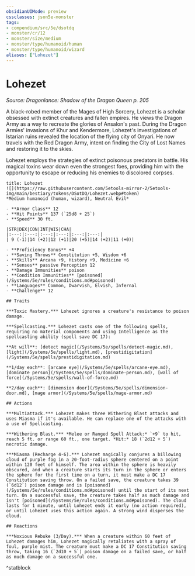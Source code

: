 ```yaml
---
obsidianUIMode: preview
cssclasses: json5e-monster
tags:
- compendium/src/5e/dsotdq
- monster/cr/12
- monster/size/medium
- monster/type/humanoid/human
- monster/type/humanoid/wizard
aliases: ["Lohezet"]
---
```

# Lohezet
*Source: Dragonlance: Shadow of the Dragon Queen p. 205*  

A black-robed member of the Mages of High Sorcery, Lohezet is a scholar obsessed with extinct creatures and fallen empires. He views the Dragon Army as a way to recreate the glories of Ansalon's past. During the Dragon Armies' invasions of Khur and Kendermore, Lohezet's investigations of Istarian ruins revealed the location of the flying city of Onyari. He now travels with the Red Dragon Army, intent on finding the City of Lost Names and restoring it to the skies.

Lohezet employs the strategies of extinct poisonous predators in battle. His magical toxins wear down even the strongest foes, providing him with the opportunity to escape or reducing his enemies to discolored corpses.

```ad-statblock
title: Lohezet
![](https://raw.githubusercontent.com/5etools-mirror-2/5etools-img/main/bestiary/tokens/DSotDQ/Lohezet.webp#token)
*Medium humanoid (human, wizard), Neutral Evil*

- **Armor Class** 12
- **Hit Points** 137 (`25d8 + 25`)
- **Speed** 30 ft.

|STR|DEX|CON|INT|WIS|CHA|
|:---:|:---:|:---:|:---:|:---:|:---:|
| 9 (-1)|14 (+2)|12 (+1)|20 (+5)|14 (+2)|11 (+0)|

- **Proficiency Bonus** +4
- **Saving Throws** Constitution +5, Wisdom +6
- **Skills** Arcana +9, History +9, Medicine +6
- **Senses** passive Perception 12
- **Damage Immunities** poison
- **Condition Immunities** [poisoned](/Systems/5e/rules/conditions.md#poisoned)
- **Languages** Common, Dwarvish, Elvish, Infernal
- **Challenge** 12

## Traits

***Toxic Mastery.*** Lohezet ignores a creature's resistance to poison damage.

***Spellcasting.*** Lohezet casts one of the following spells, requiring no material components and using Intelligence as the spellcasting ability (spell save DC 17):

**At will**: [detect magic](/Systems/5e/spells/detect-magic.md), [light](/Systems/5e/spells/light.md), [prestidigitation](/Systems/5e/spells/prestidigitation.md)

**1/day each**: [arcane eye](/Systems/5e/spells/arcane-eye.md), [dominate person](/Systems/5e/spells/dominate-person.md), [wall of force](/Systems/5e/spells/wall-of-force.md)

**2/day each**: [dimension door](/Systems/5e/spells/dimension-door.md), [mage armor](/Systems/5e/spells/mage-armor.md)

## Actions

***Multiattack.*** Lohezet makes three Withering Blast attacks and uses Miasma if it's available. He can replace one of the attacks with a use of Spellcasting.

***Withering Blast.*** *Melee or Ranged Spell Attack:* `+9` to hit, reach 5 ft. or range 60 ft., one target. *Hit:* 18 (`2d12 + 5`) necrotic damage.

***Miasma (Recharge 4-6).*** Lohezet magically conjures a billowing cloud of purple fog in a 20-foot-radius sphere centered on a point within 120 feet of himself. The area within the sphere is heavily obscured, and when a creature starts its turn in the sphere or enters the sphere for the first time on a turn, it must make a DC 17 Constitution saving throw. On a failed save, the creature takes 39 (`6d12`) poison damage and is [poisoned](/Systems/5e/rules/conditions.md#poisoned) until the start of its next turn. On a successful save, the creature takes half as much damage and isn't [poisoned](/Systems/5e/rules/conditions.md#poisoned). The cloud lasts for 1 minute, until Lohezet ends it early (no action required), or until Lohezet uses this action again. A strong wind disperses the cloud.

## Reactions

***Noxious Rebuke (3/Day).*** When a creature within 60 feet of Lohezet damages him, Lohezet magically retaliates with a spray of foul, purple mist. The creature must make a DC 17 Constitution saving throw, taking 16 (`2d10 + 5`) poison damage on a failed save, or half as much damage on a successful one.
```
^statblock